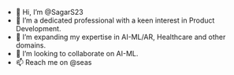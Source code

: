 - 👋 Hi, I’m @SagarS23
- 👀 I’m a dedicated professional with a keen interest in Product Development. 
- 🌱 I’m expanding my expertise in AI-ML/AR, Healthcare and other domains.
- 💞️ I’m looking to collaborate on AI-ML.
- 📫 Reach me on @seas

<!---
SagarS23/SagarS23 is a ✨ special ✨ repository because its `README.md` (this file) appears on your GitHub profile.
You can click the Preview link to take a look at your changes.
--->
